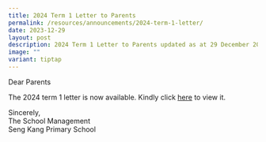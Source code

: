 ```yaml
---
title: 2024 Term 1 Letter to Parents
permalink: /resources/announcements/2024-term-1-letter/
date: 2023-12-29
layout: post
description: 2024 Term 1 Letter to Parents updated as at 29 December 2023
image: ""
variant: tiptap
---
```

<p>Dear Parents</p><p>The 2024 term 1 letter is now available. Kindly click <a href="/files/Parent Resources/2024/2024_term_1_notification.pdf" rel="noopener noreferrer nofollow" target="_blank">here</a> to view it.</p><p>Sincerely,<br>The School Management<br>Seng Kang Primary School</p>